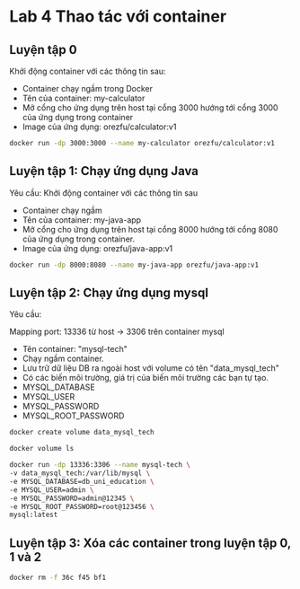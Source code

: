 # Lab 4 Thao tác với container

## Luyện tập 0

Khởi động container với các thông tin sau:
- Container chạy ngầm trong Docker
- Tên của container: my-calculator
- Mở cổng cho ứng dụng trên host tại cổng 3000 hướng tới cổng 3000 của ứng dụng trong container
- Image của ứng dụng: orezfu/calculator:v1

```bash
docker run -dp 3000:3000 --name my-calculator orezfu/calculator:v1
```

## Luyện tập 1: Chạy ứng dụng Java

Yêu cầu: Khởi động container với các thông tin sau
- Container chạy ngầm
- Tên của container: my-java-app
- Mở cổng cho ứng dụng trên host tại cổng 8000 hướng tới cổng 8080 của ứng dụng trong container.
- Image của ứng dụng: orezfu/java-app:v1

```bash
docker run -dp 8000:8080 --name my-java-app orezfu/java-app:v1
```

## Luyện tập 2: Chạy ứng dụng mysql

Yêu cầu:

Mapping port: 13336 từ host → 3306 trên container mysql
- Tên container: "mysql-tech"
- Chạy ngầm container.
- Lưu trữ dữ liệu DB ra ngoài host với volume có tên "data_mysql_tech"
- Có các biến môi trường, giá trị của biến môi trường các bạn tự tạo.
- MYSQL_DATABASE
- MYSQL_USER
- MYSQL_PASSWORD
- MYSQL_ROOT_PASSWORD

```bash
docker create volume data_mysql_tech

docker volume ls

docker run -dp 13336:3306 --name mysql-tech \
-v data_mysql_tech:/var/lib/mysql \
-e MYSQL_DATABASE=db_uni_education \
-e MYSQL_USER=admin \
-e MYSQL_PASSWORD=admin@12345 \
-e MYSQL_ROOT_PASSWORD=root@123456 \
mysql:latest
```

## Luyện tập 3: Xóa các container trong luyện tập 0, 1 và 2

```bash
docker rm -f 36c f45 bf1
```